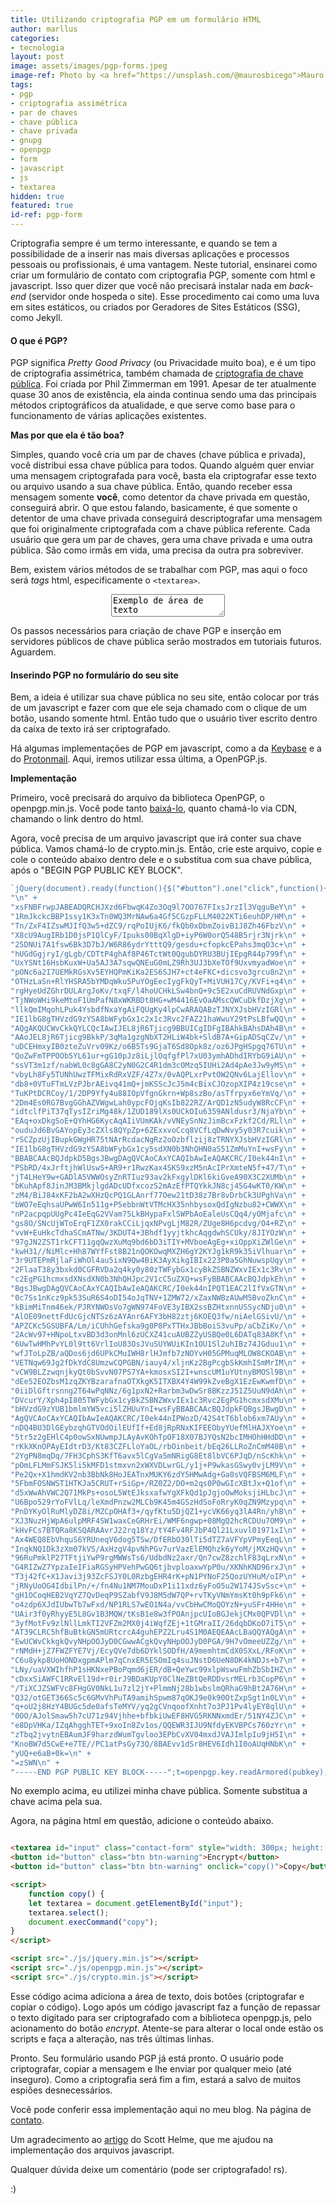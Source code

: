 ```yaml
---
title: Utilizando criptografia PGP em um formulário HTML
author: marllus
categories:
- tecnologia
layout: post
image: assets/images/pgp-forms.jpeg
image-ref: Photo by <a href="https://unsplash.com/@maurosbicego">Mauro Sbicego</a>
tags:
- pgp
- criptografia assimétrica
- par de chaves
- chave pública
- chave privada
- gnupg
- openpgp
- form
- javascript
- js
- textarea
hidden: true
featured: true
id-ref: pgp-form
---
```


Criptografia sempre é um termo interessante, e quando se tem a possibilidade de a inserir nas mais diversas aplicações e processos pessoais ou profissionais, é uma vantagem. Neste tutorial, ensinarei como criar um formulário de contato com criptografia PGP, somente com html e javascript. Isso quer dizer que você não precisará instalar nada em *back-end* (servidor onde hospeda o site). Esse procedimento cai como uma luva em  sites estáticos, ou criados por Geradores de Sites Estáticos (SSG), como Jekyll. 

#### O que é PGP?

PGP significa *Pretty Good Privacy* (ou Privacidade muito boa), e é um tipo de criptografia assimétrica, também chamada de <a href="https://pt.wikipedia.org/wiki/Criptografia_de_chave_p%C3%BAblica" target="_blank">criptografia de chave pública</a>. Foi criada por Phil Zimmerman em 1991. Apesar de ter atualmente quase 30 anos de existência, ela ainda continua sendo uma das principais métodos criptográficos da atualidade, e que serve como base para o funcionamento de várias aplicações existentes.

**Mas por que ela é tão boa?**

Simples, quando você cria um par de chaves (chave pública e privada), você distribui essa chave pública para todos. Quando alguém quer enviar uma mensagem criptografada para você, basta ela criptografar esse texto ou arquivo usando a sua chave pública. Então, quando receber essa mensagem somente **você**, como detentor da chave privada em questão, conseguirá abrir. O que estou falando, basicamente, é que somente o detentor de uma chave privada conseguirá descriptografar uma mensagem que foi originalmente criptografada com a chave pública referente. Cada usuário que gera um par de chaves, gera uma chave privada e uma outra pública. São como irmãs em vida, uma precisa da outra pra sobreviver.

 Bem, existem vários métodos de se trabalhar com PGP, mas aqui o foco será *tags* html, especificamente o `<textarea>`.

<center><textarea>Exemplo de área de texto </textarea></center>

Os passos necessários para criação de chave PGP e inserção em servidores públicos de chave pública serão mostrados em tutoriais futuros. Aguardem.

#### Inserindo PGP no formulário do seu site

Bem, a ideia é utilizar sua chave pública no seu site, então colocar por trás de um javascript e fazer com que ele seja chamado com o clique de um botão, usando somente html. Então tudo que o usuário tiver escrito dentro da caixa de texto irá ser criptografado.

Há algumas implementações de PGP em javascript, como a da [Keybase](https://keybase.io/kbpgp) e a do [Protonmail](https://openpgpjs.org/). Aqui, iremos utilizar essa última, a OpenPGP.js.

**Implementação**

Primeiro, você precisará do arquivo da biblioteca OpenPGP, o openpgp.min.js. Você pode tanto [baixá-lo](https://cdn.jsdelivr.net/npm/openpgp@4.10.4/dist/openpgp.min.js), quanto chamá-lo via CDN, chamando o link dentro do html.

Agora, você precisa de um arquivo javascript que irá conter sua chave pública. Vamos chamá-lo de crypto.min.js. Então, crie este arquivo, copie e cole o conteúdo abaixo dentro dele e o substitua com sua chave pública, após o "BEGIN PGP PUBLIC KEY BLOCK".

```javascript
`jQuery(document).ready(function(){$("#button").one("click",function(){if(!window.crypto.getRandomValues)return $("#button").val("Error"),window.alert("This browser isn't supported!"),!1;if("Encrypt"===$("#button").html()){var pubkey="-----BEGIN PGP PUBLIC KEY BLOCK-----\n" +
"\n" +
"xsFNBFrwpJABEADQRCHJXzd6FbwqK4Zo3Oq9l7OO767FIxsJrzIl3VqguBeY\n" +
"1RmJkckcBBP1ssy1K3xTn0WQ3MrNAw6a4Gf5CGzpFLLM4022KTi6euhDP/HM\n" +
"Tn/ZxF4IZswMJIfQ3w5+dZC9/rqPoIUjK6/fkQb0xDbmZoivB1J8Zh46FbzV\n" +
"X8cU9AugIRb1D0jsP1QlCyF/Ipuks00BqXlgD+iyP6W0orQ548B5rjr3Njrk\n" +
"25DNUi7A1fsw6Bk3D7bJ/W6R86ydrYtttQ9/gesdu+cfopkcEPahs3mqO3c+\n" +
"hUGdGgjryI/gLgb/CDTtP4ghAf8P46TctWt0QgubDYRU3BUjIEpgR44p799f\n" +
"UxYSNt16HsbKuxW+Ua5AJ3A7sqwQNEuG0mLZ9Rh3UJ3bXeTOf9UxvmyadWoe\n" +
"pONc6a2I7UEMkRGsXv5EYHQPmKiKa2ES6SJH7+ct4eFKC+dicsvo3grcu8n2\n" +
"OTHzLaSn+RlYHSRA5bYMDqWku5PuYOgEecIygFkQyT+MiVUH17Cy/KVFi+q4\n" +
"rgHyeUdZGhrDULArgJoKv/txqF/l4hoUCHkLSw4bnQ+9c5E2xuCdRUVNdGxp\n" +
"TjNWoWHi9keMtoF1UmPafN8xWKRBDt8HG+wM4416EvOaAMscQWCuDkfDzjXg\n" +
"llkQmIMqohLPuk4YsbdfNxaYgAiFQUgKy4lpCwARAQABzTJNYXJsbHVzIGRl\n" +
"IE1lbG8gTHVzdG9zYSA8bWFybGx1c2x1c3Rvc2FAZ21haWwuY29tPsLBfwQQ\n" +
"AQgAKQUCWvCkkQYLCQcIAwIJEL8jR6Tjicg9BBUICgIDFgIBAhkBAhsDAh4B\n" +
"AAoJEL8jR6Tjicg9BkkP/3qMa1gzgNbXT2HLiW4bk+SldB7A+GipADSqCZv/\n" +
"uDCEHmxyIB0zteZuVrv09Kz/o6B5Ts9GjaT6Sd8Opk8z/oz6JPgHSpgq76TU\n" +
"QoZwFmTPPOOb5YL61ur+gG10pJz8iLjlOqfgfPl7xU03ymhADhdIRYbG9iAU\n" +
"ssVT3m1zf/nabWL0c8gGA8C2yN0G2C4R1dm3cOMzq5IUHi2Ad4pAe3Jw9yMS\n" +
"vbyLh8Fy5TUNhUwzTFMixRdRxVZF/4Z7x/0vAQPLxrPvtOW2QNv6LajEllov\n" +
"db8+0VTuFTmLVzPJbrAEivq41mQ+jmKSScJcJ5m4cBixCJOzopXIP4z19cse\n" +
"TuKPtDCRCoy/1/2DP9Yfy4u88IOpVfgnGkrn+Wp8szBo/asTfrpyx6eYmVq/\n" +
"2Dm4Es0RG7BvgGGhAZVWgwLah0ypcFOjqKsIb822RZ/ArQD1zN5udyW8RcCF\n" +
"idtclfPiT37qTysIZriMg48k/1ZUD189lXs0UCkOIu6359ANldusr3/NjaYb\n" +
"EAq+oxDkgSoE+QYhHG6KycAqAIiVUmKAk/vVNEySnNzJimBcxFzkf2Cd/RLl\n" +
"ouduJd6BvGAYopEy3cZXls8QYpZp+6ZExxvoCcq8VCfLqDwNvy5y03R7cuik\n" +
"rSCZpzUjIBupkGWgHR75tNArRcdacNgRz2oOzbflzij8zTRNYXJsbHVzIGRl\n" +
"IE1lbG8gTHVzdG9zYSA8bWFybGx1cy5sdXN0b3NhQHN0aS51ZmMuYnI+wsFy\n" +
"BBABCAAcBQJdpkD5BgsJBwgDAgQVCAoCAxYCAQIbAwIeAQAKCRC/I0ek44nI\n" +
"PSbRD/4xJrftjhWlUswS+AR9+r1RwzKax4SKS9xzM5nAcIPrXmteN5f+47/T\n" +
"jT4LHeY9w+GADlA5VWWOsyZnRTIuz93av2kFxgylDKl6kiGveA90X3C2XUMb\n" +
"bKuhApf8JinJM3BMkjlgdADcUDfxcozS2mAzEfPTQYkkJN8cj45G4wKT0/KW\n" +
"zM4/BiJ84xKF2bA2wXHzQcPQ1GLAnrf77Oew21tD38z7Br8vDrbCk3UPghVa\n" +
"bWO7eEqhsaUPwW6In511g+P5ebbnWtVTMcHX35nhbysoxQdIgNzbu82+CWWX\n" +
"nP2acpqpUUgPc4IeEqG2VVam75LkBHypaFxlSWPbAoEaleUsCQq4/yOMjafc\n" +
"gs8O/SNcUjWToErqF1ZX0rakCCiLjqxNPvgLjM82R/ZUge8H6pcdvg/O4+RZ\n" +
"vvW+EuHkcTdhaSCmATNw/3KDUT4+3Bhdf1yyjtkhcAqgdwhSCUky/8JIYOzW\n" +
"97gJN2ZST1rkCFT11gqQwzXuMq9bd6bD3iTIY+MVboeAgEg+xiOppXiZWlGe\n" +
"kwH31//NiMlc+Hh87WYfFst8B21nQOKOwqMXZH6gY2KYJg1kR9k35iVlhuar\n" +
"3r9UTEPmRjlaFiWhOl4au5ixN9Qw4BiK3AyXikgIBIx223P0a5GhNuwspUqy\n" +
"2FlaaT38y3bxkd0CGFRVDa2q4ky0y80zTWFybGx1cyBkZSBNZWxvIEx1c3Rv\n" +
"c2EgPG1hcmxsdXNsdXN0b3NhQHJpc2V1cC5uZXQ+wsFyBBABCAAcBQJdpkEh\n" +
"BgsJBwgDAgQVCAoCAxYCAQIbAwIeAQAKCRC/I0ek44nIPQT1EAC2lIfVxGTN\n" +
"0c7Ss1nKcz9pk53SuR6S4oDI54oJqTNV+1ZMW72/xZaxNWBzAUwM5BvoZknC\n" +
"kBimMiTnm46ek/PJRYNWOsVo7gWN974FoVE3yIBX2ssBZHtxnnUSSycNDju0\n" +
"AlOE09nettFdUcGjcNTSz6zAYAnr6AFY3bH82ztj6KOEQ3fw/niAelGSivU/\n" +
"APZCKc5GSUBFA/Lm/iCUhhGefska9g0P8PxTTHxJBbBoiS3vuPp/aCbZiKv/\n" +
"2AcWv97+HNpoLtxvBD3d3onMnl6zUCXZ41cuAUBZZyUSBQe0L6DATq83A8Kf\n" +
"6UwTwHMhPvYL0l9tt6VrlIoU83OsJVuSUYWUiKIn1OU1Sl2uhIBz74JGduu1\n" +
"wfJToLpZB/aQDos6jd6UPkCMuIWH8rlHJmfb7zNOYvH05GPMuqMLOW8CKOAB\n" +
"VETNqw69Jg2fDkYdC8UmzwCQPGBN/iauy4/xljnKz2BgPcgbSkKmhISmMrIM\n" +
"vCW9BLZzwqnjkyQt0bSvvN07PS7YA+kmosxSI2I+wnscUM1uYUtnyBMOSl9B\n" +
"dEe52EOZbsM1zqZKYBzarafnaOTXkgK5ITXBX4Y4W99kZveBgX1EzEwKwmfD\n" +
"0iiDlGftrsnng2T64wPqNNz/6g1pxN2+Rarbm3wDwSr8BKzzJ51Z5UuN9dAh\n" +
"DVcurY/Xph4pI805TWFybGx1cyBkZSBNZWxvIEx1c3Rvc2EgPG1hcmxsdXMu\n" +
"bHVzdG9zYUB1bmlmYW5vci5lZHUuYnI+wsFyBBABCAAcBQJdpkFQBgsJBwgD\n" +
"AgQVCAoCAxYCAQIbAwIeAQAKCRC/I0ek44nIPWozD/42S4tT6blob6xm7AUy\n" +
"nDQ4BU3DlGEybzqhGTVOdOilEUfIf+Ed8jRpRNxKIFEEObyYUefMlHAJXYoe\n" +
"5tr5z2gEHlC4p0owSxNUwmpJLAyAvKOhTpOF18X07BJYQsN2bcIMHOhHHdDD\n" +
"rKkXKnOPAyEIdtrD3/Kt83CZFLloYaOL/rbOinbeit/bEq26LLRoZnCmM40B\n" +
"2YgPN8mqDq/7FH3CphS3KfT6avx5lCgVa5mNRigG8Et8lbVC6PJqD/nScKhk\n" +
"pOmLFLMmFSJK5li5kMFD1stmxvn2xWXVDLwrGL/y1j+P9wkasGSwy0vjLM9V\n" +
"Pe2Qx+X1hmdKV2nb3BbNk8HoJEATnxMUKY6zdY5HMwAdg+Ga0sVQFBSM6MLF\n" +
"5FbmFOSNWST1HTKJa5CRUT+rSiGp+/RZ0Z2/DO+m2qs0P0wGIcXBtJx+Q1of\n" +
"d5xWwAhVWC2Q71MkPs+osoL5WtEJksxafwYgXFkQd1pJgjoOwMoksjiHLbcJ\n" +
"U6Bpo529rYoFVlLq/leXmdPnzw2MLCb9K45m4GSzHdSoFoRryK0qZN9Mzypq\n" +
"PnDYKyOlRuMlyDZ8i/MZCpOHAf3+/qyfKtu5DjQZ1+ycVK66yq3lA4Rn/yhB\n" +
"XJ3NuzHjWpA6ulpMRF4SW1waxCeGRHrEi/WMF6ngwp+08MgQ2hcRCDUu7OM9\n" +
"kHvFCs7BTQRa8KSQARAAvrJ22rq18Yz/tY4Fv4RFJbP4Ql21Lxuvl01971xI\n" +
"Ax4WEQ8EbVhquS6YRUneqV6dog5TSw/DfERbO30lTi5dTZ7aVFYpVPmyEeqL\n" +
"InqkNQ1Dk3zXm07kVS/AxHzgV4pvNhPGv7urVazElEMQhzk6yYoM/jMXzHQv\n" +
"96RuPmklP27TFtjiYwP9rgMWWsTs6/UdbdNz2axr/Qn7cwZ8zchlF83qLrxN\n" +
"G4RIZwZ7YpzaIeIFiaRGSyHPVehPwGQ6tjbvploaxwYpP0u/XKNhKND96rxJ\n" +
"T3j42fC+X1Javi3j93ZcFSJY0L0RzbgEHR4rK+pN1PYNoF25QozUYHuM/oIP\n" +
"jRNyUoOG4IdbilPn/+/fn4Nu1NM7MouDxP1i11xdz6yFoO5u2W174JSvSsc+\n" +
"gH1OCoqHEB2VqYZ7QvDeqP9SZabfV9J8M5dW7QP+rvTKyVNmYmsKt0h9pFk6\n" +
"o4zdp6XJdIUbwTb7wFxd/NP1RLS7wEO1N4a/vvCbHwCMoQOYzN+yuSFr4HHe\n" +
"UAir3f0yRhyyE5L8Gv1B3MQW/tKsB1e8w3fPOAnjpcUIoBGJekjCMx0QPVDl\n" +
"3yfMotFv9zlNllLmkTI2VFZm2MX0j4iWqfZEj+1tGMraII/26dqbDKoO7iT5\n" +
"AT39CLRC5hfBuBtkGN5mURtcrcA4guhEPZ2Lru4S1M0AEQEAAcLBaQQYAQgA\n" +
"EwUCWvCkkgkQvyNHpOOJyD0CGwwACgkQvyNHpOOJyD0PGA/9H7vOmeeUZZg/\n" +
"rNMdH+jZ7FWZFYE7Vj/EcyQVe7db6DYklSODfH/A9memhtmCdX0SXxL/RFoK\n" +
"C6u8ykp8UoHONDxgpmAPlm7qCnxER5ESOmIq4suJNstD6UeN8DK4kNDJs+b7\n" +
"LNy/uaVXWIhfhP1sHKNxePBoPqmd6jER/dB+QeYwc99xlpWswuFmhZbSbIHZ\n" +
"cDxxSiAWFC1RRvEl19d+r0irJ9BDaKUpY0ClNeZBtQeRDDvsrMELrb3CopP6\n" +
"/TiXCJZSWFVc8FHgGV0NkL1u7zl2jY+PlmmNj28b1wbslmQRhaG9hBt2A76H\n" +
"Q32/otGET366Sc5c6GMvVhPuTA9amihSpwm87qOKJ9e0k90OtZxpSgt1n0LV\n" +
"q+oU2j8HzY4BUGc5de0afsTeMYV/yq2gCVnqoofXnht7o3PJ1Pv4lyEY8qlU\n" +
"0OO/AJolSmaw5h7cU71z94Vjhhe+bfbkiUwEF8HVG5RKNNxmdEr/51NY4ZJC\n" +
"e8DpVHKa/IZqAhgghTET+9xoIn8Zv1os/QQEWR3IJU9NfdyEKVBPCs760zYr\n" +
"zTbq2jvytnEBAumJF9harzdWumTgvloo3EPbCvXV04mxdJVAJImlpIu9jH5I\n" +
"KnoBW7d5CwE+e7TE//PC1atPsGy73Q/8BAEvv1dSr8HEV6Idh1I0oAUqHNbK\n" +
"yUQ+e6aB+0k=\n" +
"=zSWN\n" +
"-----END PGP PUBLIC KEY BLOCK-----";t=openpgp.key.readArmored(pubkey),n=openpgp.encryptMessage(t.keys,$("#input").val());return $("#input").val(n),$("#button").html("Done!"),!0}$("#input").val(""),$("#button").html("Encrypt")})});` 
```

No exemplo acima, eu utilizei minha chave pública. Somente substitua a chave acima pela sua.

Agora, na página html em questão, adicione o conteúdo abaixo.

```html

<textarea id="input" class="contact-form" style="width: 300px; height: 140px;"></textarea><br>
<button id="button" class="btn btn-warning">Encrypt</button> 
<button id="button" class="btn btn-warning" onclick="copy()">Copy</button>

<script>
    function copy() {
    let textarea = document.getElementById("input");
    textarea.select();
    document.execCommand("copy");
}
</script>

<script src="./js/jquery.min.js"></script>
<script src="./js/openpgp.min.js"></script>
<script src="./js/crypto.min.js"></script>

```

Esse código acima adiciona a área de texto, dois botões (criptografar e copiar o código). Logo após um código javascript faz a função de repassar o texto digitado para ser criptografado com a biblioteca openpgp.js, pelo acionamento do botão *encrypt*. Atente-se para alterar o local onde estão os scripts e faça a alteração, nas três últimas linhas.

Pronto. Seu formulário usando PGP já está pronto. O usuário pode criptografar, copiar a mensagem e lhe enviar por qualquer meio (até inseguro). Como a criptografia será fim a fim, estará a salvo de muitos espiões desnecessários.

Você pode conferir essa implementação aqui no meu blog. Na página de [contato](https://marllus.com/contato). 

Um agradecimento ao [artigo](https://scotthelme.co.uk/creating-a-pgp-contact-form/) do Scott Helme, que me ajudou na implementação dos arquivos javascript. 

Qualquer dúvida deixe um comentário (pode ser criptografado! rs). 

:)
